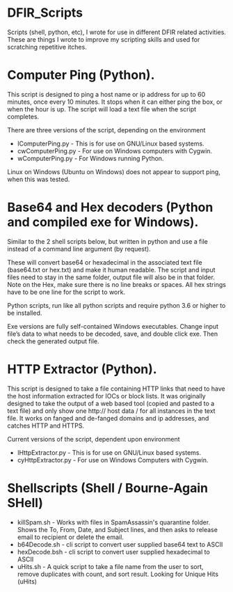 # DFIR_Scripts
Scripts (shell, python, etc), I wrote for use in different DFIR related activities. These are things I wrote to improve my scripting skills and used for scratching repetitive itches.

# Computer Ping (Python).
  This script is designed to ping a host name or ip address for up to 60 minutes, once every 10 minutes. It stops when it can either ping the box, or when the hour is up. The script will load a text file when the script completes.

There are three versions of the script, depending on the environment
 * lComputerPing.py - This is for use on GNU/Linux based systems.
 * cwComputerPing.py - For use on Windows computers with Cygwin.
 * wComputerPing.py - For Windows running Python.
 
 Linux on Windows (Ubuntu on Windows) does not appear to support ping, when this was tested.

# Base64 and Hex decoders (Python and compiled exe for Windows).
  Similar to the 2 shell scripts below, but written in python and use a file instead of a command line argument (by request).
  
  These will convert base64 or hexadecimal in the associated text file (base64.txt or hex.txt) and make it human readable. The script and input files need to stay in the same folder, output file will also be in that folder. Note on the Hex, make sure there is no line breaks or spaces. All hex strings have to be one line for the script to work.
  
  Python scripts, run like all python scripts and require python 3.6 or higher to be installed.
  
  Exe versions are fully self-contained Windows executables. Change input file’s data to what needs to be decoded, save, and double click exe. Then check the generated output file.


# HTTP Extractor (Python).
  This script is designed to take a file containing HTTP links that need to have the host information extracted for IOCs or block lists. It was originally designed to take the output of a web based tool (copied and pasted to a text file) and only show one http:// host data / for all instances in the text file. It works on fanged and de-fanged domains and ip addresses, and catches HTTP and HTTPS.

Current versions of the script, dependent upon environment
 * lHttpExtractor.py - This is for use on GNU/Linux based systems.
 * cyHttpExtractor.py - For use on Windows Computers with Cygwin.

# Shellscripts (Shell / Bourne-Again SHell)
* killSpam.sh - Works with files in SpamAssassin's quarantine folder. Shows the To, From, Date, and Subject lines, and then asks to release email to recipient or delete the email.
* b64Decode.sh - cli script to convert user supplied base64 text to ASCII
* hexDecode.bsh - cli script to convert user supplied hexadecimal to ASCII
* uHits.sh -  A quick script to take a file name from the user to sort, remove duplicates with count, and sort result. Looking for Unique Hits (uHits)
